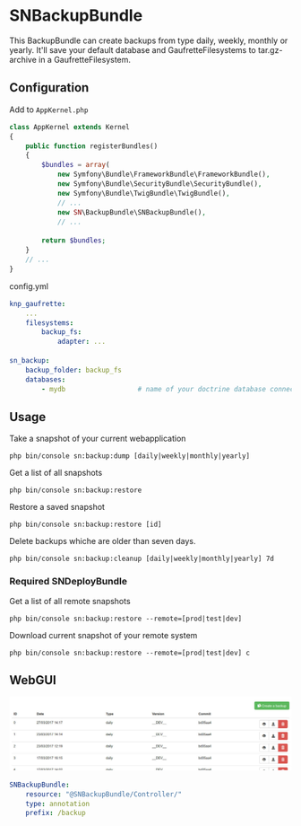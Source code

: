 # SNBackupBundle

This BackupBundle can create backups from type daily, weekly, monthly or yearly. It'll save your default database and GaufretteFilesystems to tar.gz-archive in a GaufretteFilesystem.

## Configuration

Add to `AppKernel.php`

```php
class AppKernel extends Kernel
{
    public function registerBundles()
    {
        $bundles = array(
            new Symfony\Bundle\FrameworkBundle\FrameworkBundle(),
            new Symfony\Bundle\SecurityBundle\SecurityBundle(),
            new Symfony\Bundle\TwigBundle\TwigBundle(),
            // ...
            new SN\BackupBundle\SNBackupBundle(),
            // ...
            
        return $bundles;
    }
    // ...
}
```

config.yml

```yaml
knp_gaufrette:
    ...
    filesystems:
        backup_fs:
            adapter: ...

sn_backup:
    backup_folder: backup_fs
    databases: 
        - mydb                  # name of your doctrine database connection (default: default)
```

## Usage

Take a snapshot of your current webapplication

    php bin/console sn:backup:dump [daily|weekly|monthly|yearly]

Get a list of all snapshots

    php bin/console sn:backup:restore

Restore a saved snapshot

    php bin/console sn:backup:restore [id]
    
Delete backups whiche are older than seven days.

    php bin/console sn:backup:cleanup [daily|weekly|monthly|yearly] 7d

### Required SNDeployBundle

Get a list of all remote snapshots

    php bin/console sn:backup:restore --remote=[prod|test|dev]
    
Download current snapshot of your remote system

    php bin/console sn:backup:restore --remote=[prod|test|dev] c
    
## WebGUI

![webgui](Resources/doc/web_gui.jpg)

```yaml
SNBackupBundle:
    resource: "@SNBackupBundle/Controller/"
    type: annotation
    prefix: /backup
```
